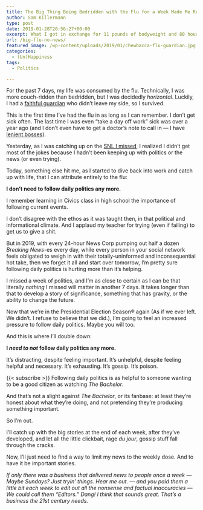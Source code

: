 ```yaml
---
title: The Big Thing Being Bedridden with the Flu for a Week Made Me Realize
author: Sam Killermann
type: post
date: 2019-01-28T20:56:27+00:00
excerpt: What I got in exchange for 11 pounds of bodyweight and 80 hours of productivity.
url: /big-flu-no-news/
featured_image: /wp-content/uploads/2019/01/chewbacca-flu-guardian.jpg
categories:
  - (Un)Happiness
tags:
  - Politics

---
```

For the past 7 days, my life was consumed by the flu. Technically, I was more couch-ridden than bedridden, but I was decidedly _horizontal_. Luckily, I had a [faithful guardian][1] who didn&#8217;t leave my side, so I survived.

This is the first time I&#8217;ve had the flu in as long as I can remember. I don&#8217;t get sick often. The last time I was even &#8220;take a day off work&#8221; sick was over a year ago (and I don&#8217;t even have to get a doctor&#8217;s note to call in &#8212; I have [lenient bosses][2]).

Yesterday, as I was catching up on the [SNL I missed][3], I realized I didn&#8217;t get most of the jokes because I hadn&#8217;t been keeping up with politics or the news (or even trying). 

Today, something else hit me, as I started to dive back into work and catch up with life, that I can attribute entirely to the flu:

<!--more-->

**I don&#8217;t need to follow daily politics any more.**

I remember learning in Civics class in high school the importance of following current events. 

I don&#8217;t disagree with the ethos as it was taught then, in that political and informational climate. And I applaud my teacher for trying (even if failing) to get us to give a shit.

But in 2019, with every 24-hour News Corp pumping out half a dozen _Breaking News_-es every day, while every person in your social network feels obligated to weigh in with their totally-uninformed and inconsequential hot take, then we forget it all and start over tomorrow, I&#8217;m pretty sure following daily politics is hurting more than it&#8217;s helping.

I missed a week of politics, and I&#8217;m as close to certain as I can be that literally _nothing_ I missed will matter in another 7 days. It takes longer than that to develop a story of significance, something that has gravity, or the ability to change the future.

Now that we&#8217;re in the Presidential Election Season® again (As if we ever left. We didn&#8217;t. I refuse to believe that we did.), I&#8217;m going to feel an increased pressure to follow daily politics. Maybe you will too.

And this is where I&#8217;ll double down: 

**I _need to not_ follow daily politics any more.**

It&#8217;s distracting, despite feeling important. It&#8217;s unhelpful, despite feeling helpful and necessary. It&#8217;s exhausting. It&#8217;s gossip. It&#8217;s poison.

{{< subscribe >}}
Following daily politics is as helpful to someone wanting to be a good citizen as watching _The Bachelor_. 

And that&#8217;s not a slight against _The Bachelor_, or its fanbase: at least they&#8217;re honest about what they&#8217;re doing, and not pretending they&#8217;re producing something important.

So I&#8217;m out. 

I&#8217;ll catch up with the big stories at the end of each week, after they&#8217;ve developed, and let all the little clickbait, rage _du jour_, gossip stuff fall through the cracks.

Now, I&#8217;ll just need to find a way to limit my news to the weekly dose. And to have it be important stories. 

_If only there was a business that delivered news to people once a week &#8212; Maybe Sundays? Just tryin&#8217; things. Hear me out. &#8212; and you paid them a little bit each week to edit out all the nonsense and factual inaccuracies &#8212; We could call them &#8220;Editors.&#8221; Dang! I think that sounds great. That&#8217;s a business the 21st century needs._

 [1]: https://www.instagram.com/p/Bs61eifhyh-/
 [2]: https://patreon.com/killermann
 [3]: https://www.nbc.com/saturday-night-live/video/january-26-james-mcavoy/3867402